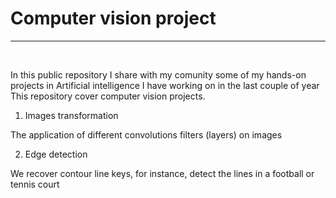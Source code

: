 # Computer vision project
<hr><br>

In this public repository I share with my comunity some of my hands-on projects in Artificial intelligence I have working on in the last couple of year 
This repository cover computer vision projects.

1. Images transformation

The application of different convolutions filters (layers) on images

2. Edge detection

We recover contour line keys, for instance, detect the lines in a football or tennis court